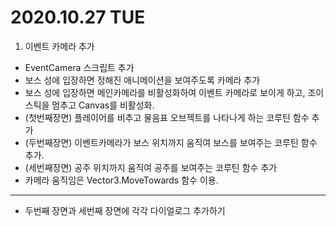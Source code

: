 # 2020.10.27 TUE

1. 이벤트 카메라 추가
  - EventCamera 스크립트 추가
  - 보스 성에 입장하면 정해진 애니메이션을 보여주도록 카메라 추가
  - 보스 성에 입장하면 메인카메라를 비활성화하여 이벤트 카메라로 보이게 하고, 조이스틱을 멈추고 Canvas를 비활성화.
  - (첫번째장면) 플레이어를 비추고 물음표 오브젝트를 나타나게 하는 코루틴 함수 추가
  - (두번째장면) 이벤트카메라가 보스 위치까지 움직여 보스를 보여주는 코루틴 함수 추가.
  - (세번째장면) 공주 위치까지 움직여 공주를 보여주는 코루틴 함수 추가
  - 카메라 움직임은 Vector3.MoveTowards 함수 이용.

***


- 두번째 장면과 세번째 장면에 각각 다이얼로그 추가하기
  